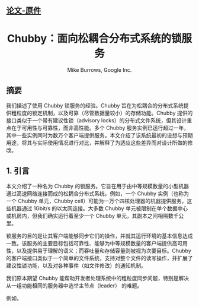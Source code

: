 [论文-原件](chubby-osdi06.pdf)
---

<h1 align="center">Chubby：面向松耦合分布式系统的锁服务</h1>

<div align="center">Mike Burrows, Google Inc.</div>

## 摘要
我们描述了使用 Chubby 锁服务的经验。Chubby 旨在为松耦合的分布式系统提供粗粒度的锁定机制，以及可靠（尽管数据量较小）的存储功能。Chubby 提供的接口类似于一个带有建议性锁（advisory locks）的分布式文件系统，但其设计重点在于可用性与可靠性，而非高性能。多个 Chubby 服务实例已运行超过一年，其中一些实例同时为数万个客户端提供服务。本文介绍了该系统最初的设想与预期用途，将其与实际使用情况进行对比，并解释了为适应这些差异而对设计所做的修改。

## 1. 引言
本文介绍了一种名为 Chubby 的锁服务。它旨在用于由中等规模数量的小型机器通过高速网络连接而成的松耦合分布式系统。例如，一个 Chubby 实例（也称为一个 Chubby 单元，Chubby cell）可能为一万个四核处理器的机器提供服务，这些机器通过 1Gbit/s 的以太网连接。大多数 Chubby 单元被限制在单个数据中心或机房内，但我们确实运行着至少一个 Chubby 单元，其副本之间相隔数千公里。

锁服务的目的是让其客户端能够同步它们的操作，并就其运行环境的基本信息达成一致。该服务的主要目标包括可靠性、能够为中等规模数量的客户端提供高可用性，以及提供易于理解的语义；而吞吐量和存储容量则被视为次要目标。Chubby 的客户端接口类似于一个简单的文件系统，支持对整个文件的读写操作，并扩展了建议性锁功能，以及对各种事件（如文件修改）的通知机制。

我们原本期望 Chubby 能帮助开发者处理系统中的粗粒度同步问题，特别是解决从一组功能相同的服务器中选举主节点（leader） 的难题。

例如，